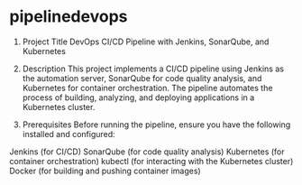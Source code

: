 # pipelinedevops
1. Project Title
DevOps CI/CD Pipeline with Jenkins, SonarQube, and Kubernetes

2. Description
This project implements a CI/CD pipeline using Jenkins as the automation server, SonarQube for code quality analysis, and Kubernetes for container orchestration. The pipeline automates the process of building, analyzing, and deploying applications in a Kubernetes cluster.

3. Prerequisites
Before running the pipeline, ensure you have the following installed and configured:

Jenkins (for CI/CD)
SonarQube (for code quality analysis)
Kubernetes (for container orchestration)
kubectl (for interacting with the Kubernetes cluster)
Docker (for building and pushing container images)
